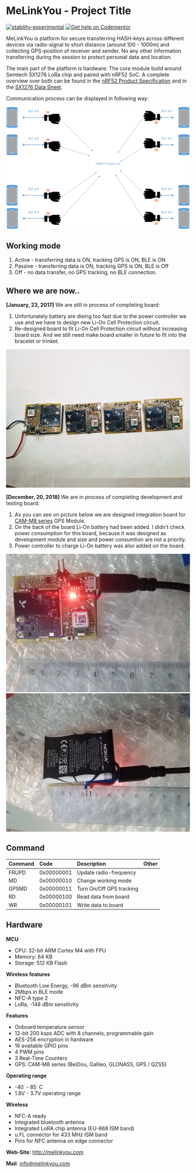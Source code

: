 # MeLinkYou  - Project Title 

[![stability-experimental](https://img.shields.io/badge/stability-experimental-orange.svg)](https://github.com/emersion/stability-badges#experimental)
[![Get help on Codementor](https://cdn.codementor.io/badges/get_help_github.svg)](https://www.codementor.io/parus)

MeLinkYou is platform for secure transferring HASH-keys across different devices 
via radio-signal to short distance (around 100 - 1000m) and collecting GPS-position of receiver
and sender. No any other information transferring during the session to protect 
personal data and location. 

The main part of the platform is hardware. The core module build around Semtech SX1276 LoRa chip and paired 
with nRF52 SoC. A complete overview over both can be found in the [nRF52 Product Specification](http://infocenter.nordicsemi.com/pdf/nRF52832_PS_v1.3.pdf) 
and in the [SX1276 Data Sheet](https://www.semtech.com/products/wireless-rf/lora-transceivers/sx1276).

Communication process can be displayed in following way:
 
![Schema](Documentation/Picture1.png)

## Working mode
1. Active - transferring data is ON, tracking GPS is ON, BLE is ON
2. Passive - transferring data is ON, tracking GPS is ON, BLE is Off
3. Off - no data transfer, no GPS tracking, no BLE connection.


## Where we are now..
**[January, 23, 2017]** 
We are still in process of completing board:
1. Unfortunately battery are dieing too fast due to the power controller we use and we have to design new Li-On Cell Protection circuit.
2. Re-designed board to fit Li-On Cell Protection circuit without increasing board size. And we still need make board smaller in future to fit into the bracelet or trinket.

![BoardStage1-front](Documentation/Stage2/Board1.JPG)

**[December, 20, 2018]** 
We are in process of completing development and testing board: 
1. As you can see on picture below we are designed integration board for 
   [CAM-M8 series](https://www.u-blox.com/en/product/cam-m8-series) GPS Module.
2. On the back of the board Li-On battery had been added. I didn't check power consumption 
   for this board, because it was designed as development module and size  and power consumtion 
   are not a priority.
3. Power controller to charge Li-On battery was also added on the board.

![BoardStage1-front](Documentation/Stage1/Board1.JPEG)
![BoardStage1-back](Documentation/Stage1/Board3.JPEG)


## Command

| Command  | Code       | Description                          | Other                |
| :--------|:-----------| :------------------------------------|:---------------------|
| FRUPD    | 0x00000001 | Update radio-frequency               |                      |
| MD       | 0x00000010 | Change working mode                  |                      |
| GPSMD    | 0x00000011 | Turn On/Off GPS tracking             |                      |
| RD       | 0x00000100 | Read data from board                 |                      |
| WR       | 0x00000101 | Write data to board                  |                      |

## Hardware

**MCU**
* CPU: 32-bit ARM Cortex M4 with FPU
* Memory: 64 KB
* Storage: 512 KB Flash

**Wireless features**
* Bluetooth Low Energy, -96 dBm sensitivity
* 2Mbps in BLE mode
* NFC-A type 2
* LoRa, -148 dBm sensitivity

**Features**
* Onboard temperature sensor
* 12-bit 200 ksps ADC with 8 channels, programmable gain
* AES-256 encryption in hardware
* 16 available GPIO pins
* 4 PWM pins
* 3 Real-Time Counters
* GPS: CAM-M8 series (BeiDou, Galileo, GLONASS, GPS / QZSS)

**Operating range**
* -40˙ - 85˙ C
* 1.8V - 3.7V operating range

**Wireless**
* NFC-A ready
* Integrated bluetooth antenna
* Integrated LoRA chip antenna (EU-868 ISM band)
* u.FL connector for 433 MHz ISM band
* Pins for NFC antenna on edge connector

**Web-Site**: http://melinkyou.com

**Mail**: [info@melinkyou.com](mailto:info@melinkyou.com)